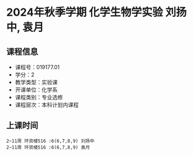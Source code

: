 # 2024年秋季学期 化学生物学实验 刘扬中, 袁月






## 课程信息

- 课程号：019177.01
- 学分：2
- 教学类型：实验课
- 开课单位：化学系
- 课程类别：专业选修
- 课程层次：本科计划内课程

## 上课时间

```
2~11周 环资楼516 :6(6,7,8,9) 刘扬中
2~11周 环资楼516 :6(6,7,8,9) 袁月
```

